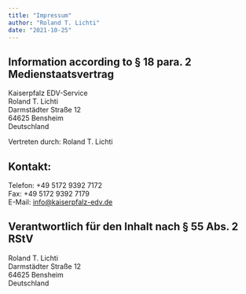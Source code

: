 ```yaml
---
title: "Impressum"
author: "Roland T. Lichti"
date: "2021-10-25"
---
```


## Information according to § 18 para. 2 Medienstaatsvertrag

  Kaiserpfalz EDV-Service <br />
  Roland T. Lichti <br />
  Darmstädter Straße 12 <br />
  64625 Bensheim <br />
  Deutschland <br />

Vertreten durch: Roland T. Lichti

## Kontakt:

  Telefon: +49 5172 9392 7172 <br />
  Fax: +49 5172 9392 7179 <br />
  E-Mail: info@kaiserpfalz-edv.de <br />


## Verantwortlich für den Inhalt nach § 55 Abs. 2 RStV

  Roland T. Lichti <br />
  Darmstädter Straße 12 <br />
  64625 Bensheim <br />
  Deutschland <br />

